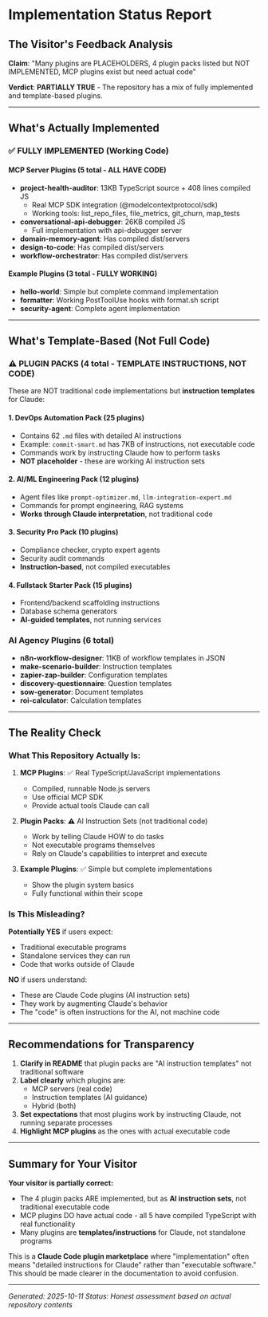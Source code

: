 # Implementation Status Report

## The Visitor's Feedback Analysis

**Claim**: "Many plugins are PLACEHOLDERS, 4 plugin packs listed but NOT IMPLEMENTED, MCP plugins exist but need actual code"

**Verdict**: **PARTIALLY TRUE** - The repository has a mix of fully implemented and template-based plugins.

---

## What's Actually Implemented

### ✅ FULLY IMPLEMENTED (Working Code)

#### MCP Server Plugins (5 total - ALL HAVE CODE)
- **project-health-auditor**: 13KB TypeScript source + 408 lines compiled JS
  - Real MCP SDK integration (@modelcontextprotocol/sdk)
  - Working tools: list_repo_files, file_metrics, git_churn, map_tests
- **conversational-api-debugger**: 26KB compiled JS
  - Full implementation with api-debugger server
- **domain-memory-agent**: Has compiled dist/servers
- **design-to-code**: Has compiled dist/servers
- **workflow-orchestrator**: Has compiled dist/servers

#### Example Plugins (3 total - FULLY WORKING)
- **hello-world**: Simple but complete command implementation
- **formatter**: Working PostToolUse hooks with format.sh script
- **security-agent**: Complete agent implementation

---

## What's Template-Based (Not Full Code)

### ⚠️ PLUGIN PACKS (4 total - TEMPLATE INSTRUCTIONS, NOT CODE)

These are NOT traditional code implementations but **instruction templates** for Claude:

#### 1. DevOps Automation Pack (25 plugins)
- Contains 62 `.md` files with detailed AI instructions
- Example: `commit-smart.md` has 7KB of instructions, not executable code
- Commands work by instructing Claude how to perform tasks
- **NOT placeholder** - these are working AI instruction sets

#### 2. AI/ML Engineering Pack (12 plugins)
- Agent files like `prompt-optimizer.md`, `llm-integration-expert.md`
- Commands for prompt engineering, RAG systems
- **Works through Claude interpretation**, not traditional code

#### 3. Security Pro Pack (10 plugins)
- Compliance checker, crypto expert agents
- Security audit commands
- **Instruction-based**, not compiled executables

#### 4. Fullstack Starter Pack (15 plugins)
- Frontend/backend scaffolding instructions
- Database schema generators
- **AI-guided templates**, not running services

### AI Agency Plugins (6 total)
- **n8n-workflow-designer**: 11KB of workflow templates in JSON
- **make-scenario-builder**: Instruction templates
- **zapier-zap-builder**: Configuration templates
- **discovery-questionnaire**: Question templates
- **sow-generator**: Document templates
- **roi-calculator**: Calculation templates

---

## The Reality Check

### What This Repository Actually Is:

1. **MCP Plugins**: ✅ Real TypeScript/JavaScript implementations
   - Compiled, runnable Node.js servers
   - Use official MCP SDK
   - Provide actual tools Claude can call

2. **Plugin Packs**: ⚠️ AI Instruction Sets (not traditional code)
   - Work by telling Claude HOW to do tasks
   - Not executable programs themselves
   - Rely on Claude's capabilities to interpret and execute

3. **Example Plugins**: ✅ Simple but complete implementations
   - Show the plugin system basics
   - Fully functional within their scope

### Is This Misleading?

**Potentially YES** if users expect:
- Traditional executable programs
- Standalone services they can run
- Code that works outside of Claude

**NO** if users understand:
- These are Claude Code plugins (AI instruction sets)
- They work by augmenting Claude's behavior
- The "code" is often instructions for the AI, not machine code

---

## Recommendations for Transparency

1. **Clarify in README** that plugin packs are "AI instruction templates" not traditional software
2. **Label clearly** which plugins are:
   - MCP servers (real code)
   - Instruction templates (AI guidance)
   - Hybrid (both)
3. **Set expectations** that most plugins work by instructing Claude, not running separate processes
4. **Highlight MCP plugins** as the ones with actual executable code

---

## Summary for Your Visitor

**Your visitor is partially correct:**
- The 4 plugin packs ARE implemented, but as **AI instruction sets**, not traditional executable code
- MCP plugins DO have actual code - all 5 have compiled TypeScript with real functionality
- Many plugins are **templates/instructions** for Claude, not standalone programs

This is a **Claude Code plugin marketplace** where "implementation" often means "detailed instructions for Claude" rather than "executable software." This should be made clearer in the documentation to avoid confusion.

---

*Generated: 2025-10-11*
*Status: Honest assessment based on actual repository contents*